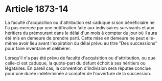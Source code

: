 # Article 1873-14

La faculté d'acquisition ou d'attribution est caduque si son bénéficiaire ne l'a pas exercée par une notification faite aux indivisaires survivants et aux héritiers du prémourant dans le délai d'un mois à compter du jour où il aura été mis en demeure de prendre parti. Cette mise en demeure ne peut elle-même avoir lieu avant l'expiration du délai prévu au titre "Des successions" pour faire inventaire et délibérer.

Lorsqu'il n'a pas été prévu de faculté d'acquisition ou d'attribution, ou que celle-ci est caduque, la quote-part du défunt échoit à ses héritiers ou légataires. En pareil cas, la convention d'indivision sera réputée conclue pour une durée indéterminée à compter de l'ouverture de la succession.
